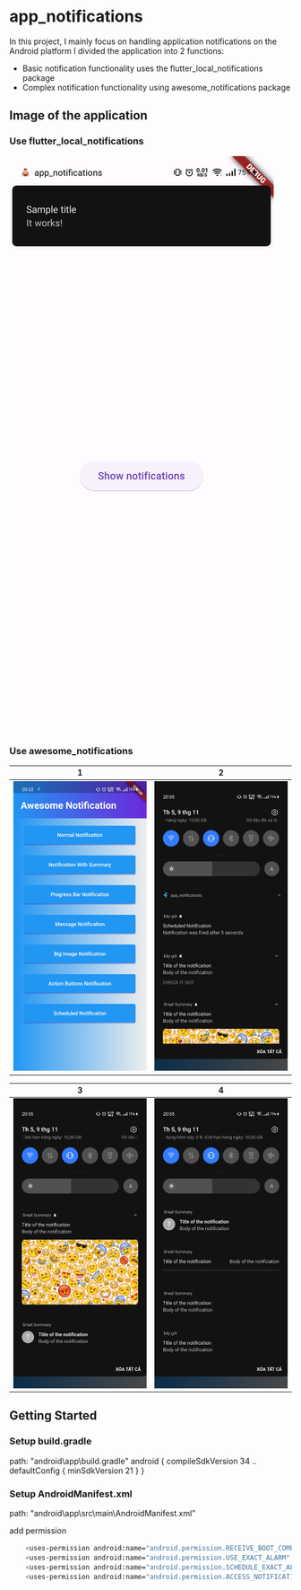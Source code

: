 # app_notifications
In this project, I mainly focus on handling application notifications on the Android platform
I divided the application into 2 functions:

+ Basic notification functionality uses the flutter_local_notifications package
+ Complex notification functionality using awesome_notifications package

## Image of the application

### Use flutter_local_notifications
<img src="image\notification_local_basic.jpg">

### Use awesome_notifications
| 1 | 2|
|------|-------|
|<img src="image\screen_notification_awesome.jpg" width="400">|<img src="image\awesome_notification_1.jpg" width="400">|

| 3 | 4|
|------|-------|
|<img src="image\awesome_notification_2.jpg" width="400">|<img src="image\awesome_notification_3.jpg" width="400">|


## Getting Started

### Setup build.gradle
path: "android\app\build.gradle"
android {
    compileSdkVersion 34
    ..
    defaultConfig {
        minSdkVersion 21
    }
}

### Setup AndroidManifest.xml
path: "android\app\src\main\AndroidManifest.xml"

add permission
```sh
    <uses-permission android:name="android.permission.RECEIVE_BOOT_COMPLETED"/>
    <uses-permission android:name="android.permission.USE_EXACT_ALARM" />
    <uses-permission android:name="android.permission.SCHEDULE_EXACT_ALARM" />
    <uses-permission android:name="android.permission.ACCESS_NOTIFICATION_POLICY"/>
```
